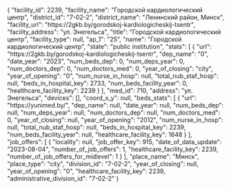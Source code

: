 {
    "facility_id": 2239,
    "facility_name": "Городской кардиологический центр",
    "district_id": "7-02-2",
    "district_name": "Ленинский район, Минск",
    "facility_url": "https:\/\/2gkb.by\/gorodskoj-kardiologicheskij-tsentr",
    "facility_address": "ул. Энегельса",
    "title": "Городской кардиологический центр",
    "facility_type": null,
    "ap_1": "25",
    "name": "Городской кардиологический центр",
    "state": "public institution",
    "stats": [
        {
            "url": "https:\/\/2gkb.by\/gorodskoj-kardiologicheskij-tsentr",
            "dep_name": "0",
            "date_year": "2023",
            "num_beds_dep": 0,
            "num_deps_year": 0,
            "num_doctors_dep": 0,
            "num_doctors_med": 0,
            "year_of_closing": "city",
            "year_of_opening": "0",
            "num_nurse_in_hosp": null,
            "total_nub_staf_hosp": null,
            "beds_in_hospital_key": 2733,
            "num_beds_facility_year": 0,
            "healthcare_facility_key": 2239
        }
    ],
    "med_id": 710,
    "address": "ул. Энегельса",
    "devices": [],
    "coord_x_y": null,
    "beds_stats": [
        {
            "url": "https:\/\/yunimed.by\/",
            "dep_name": null,
            "date_year": null,
            "num_beds_dep": null,
            "num_deps_year": null,
            "num_doctors_dep": null,
            "num_doctors_med": 0,
            "year_of_closing": null,
            "year_of_opening": "2012",
            "num_nurse_in_hosp": null,
            "total_nub_staf_hosp": null,
            "beds_in_hospital_key": 2239,
            "num_beds_facility_year": null,
            "healthcare_facility_key": 1648
        }
    ],
    "job_offers": [
        {
            "locality": null,
            "job_offer_key": 915,
            "date_of_data_update": "2023-08-04",
            "number_of_job_offers": 1,
            "healthcare_facility_key": 2239,
            "number_of_job_offers_for_midlevel": 1
        }
    ],
    "place_name": "Минск",
    "place_type": "city",
    "division_id": "7-02-2",
    "year_of_closing": null,
    "year_of_opening": "0",
    "healthcare_facility_key": 2239,
    "administrative_division_id": "7-02-2"
}